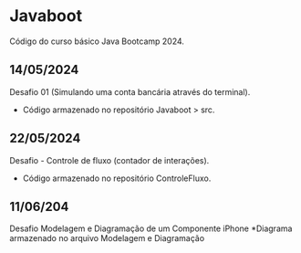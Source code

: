 # Javaboot
Código do curso básico Java Bootcamp 2024.

## 14/05/2024
Desafio 01 (Simulando uma conta bancária através do terminal).
* Código armazenado no repositório Javaboot >  src.
## 22/05/2024
Desafio - Controle de fluxo (contador de interações).
* Código armazenado no repositório ControleFluxo.
## 11/06/204
Desafio Modelagem e Diagramação de um Componente iPhone
*Diagrama armazenado no arquivo Modelagem e Diagramação
